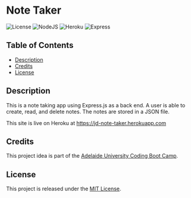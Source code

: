 # Note Taker
![License](https://img.shields.io/badge/License-MIT-yellow.svg)
![NodeJS](https://img.shields.io/badge/node.js-6DA55F.svg?&logo=node.js&logoColor=white)
![Heroku](https://img.shields.io/badge/heroku-430098.svg?&logo=heroku&logoColor=white)
![Express](https://img.shields.io/badge/express-000000?&logo=express&logoColor=white)

## Table of Contents
- [Description](#description)
- [Credits](#credits)
- [License](#license)

## Description
This is a note taking app using Express.js as a back end. A user is able to create, read, and delete notes. The notes are stored in a JSON file.

This site is live on Heroku at https://jd-note-taker.herokuapp.com

## Credits
This project idea is part of the [Adelaide University Coding Boot Camp](https://bootcamps.adelaide.edu.au).

## License
This project is released under the [MIT License](LICENSE).